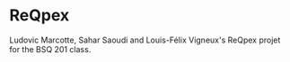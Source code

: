 # ReQpex

Ludovic Marcotte, Sahar Saoudi and Louis-Félix Vigneux's ReQpex projet for the BSQ 201 class. 
